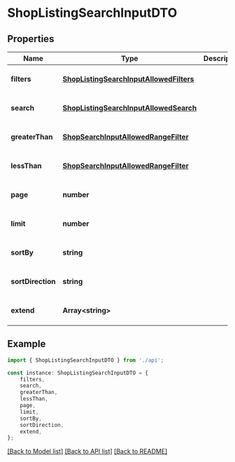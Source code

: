 # ShopListingSearchInputDTO


## Properties

Name | Type | Description | Notes
------------ | ------------- | ------------- | -------------
**filters** | [**ShopListingSearchInputAllowedFilters**](ShopListingSearchInputAllowedFilters.md) |  | [optional] [default to undefined]
**search** | [**ShopListingSearchInputAllowedSearch**](ShopListingSearchInputAllowedSearch.md) |  | [optional] [default to undefined]
**greaterThan** | [**ShopSearchInputAllowedRangeFilter**](ShopSearchInputAllowedRangeFilter.md) |  | [optional] [default to undefined]
**lessThan** | [**ShopSearchInputAllowedRangeFilter**](ShopSearchInputAllowedRangeFilter.md) |  | [optional] [default to undefined]
**page** | **number** |  | [optional] [default to undefined]
**limit** | **number** |  | [optional] [default to undefined]
**sortBy** | **string** |  | [optional] [default to undefined]
**sortDirection** | **string** |  | [optional] [default to undefined]
**extend** | **Array&lt;string&gt;** |  | [optional] [default to undefined]

## Example

```typescript
import { ShopListingSearchInputDTO } from './api';

const instance: ShopListingSearchInputDTO = {
    filters,
    search,
    greaterThan,
    lessThan,
    page,
    limit,
    sortBy,
    sortDirection,
    extend,
};
```

[[Back to Model list]](../README.md#documentation-for-models) [[Back to API list]](../README.md#documentation-for-api-endpoints) [[Back to README]](../README.md)
